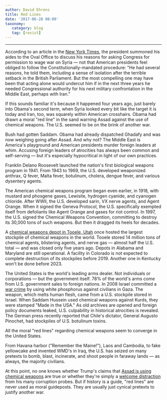 ```yaml
---
author: David Ehrens
title: Red Lines
date: '2017-06-28 08:00'
taxonomy:
   category: blog
   tag: [resist]
---
```

---
According to an article in the [New York Times](http://www.nytimes.com/images/2013/09/01/nytfrontpage/scan.pdf), the president summoned his aides to the Oval Office to discuss his reasons for asking Congress for permission to wage war on Syria — not that American presidents feel obliged to follow the Constitutionally-mandated procedure: "He had several reasons, he told them, including a sense of isolation after the terrible setback in the British Parliament. But the most compelling one may have been that acting alone would undercut him if in the next three years he needed Congressional authority for his next military confrontation in the Middle East, perhaps with Iran."

If this sounds familiar it's because it happened four years ago, just barely into Obama's second term, when Syria looked every bit like the target it is today and Iran, too, was squarely within American crosshairs. Obama had drawn a moral "red line" in the sand warning Assad against the use of chemical weapons. The U.S. seemed to be on the brink of another war.

Bush had gotten Saddam. Obama had already dispatched Ghadafy and was now weighing going after Assad. And why not? The Middle East is America's playground and American presidents murder foreign leaders at whim. Accusing foreign leaders of atrocities has always been common and self-serving — but it's especially hypocritical in light of our own practices.

Franklin Delano Roosevelt launched the nation's first biological weapons program in 1941. From 1943 to 1969, the U.S. developed weaponized anthrax, Q fever, Malta fever, botulinum, cholera, dengue fever, and various dysentery agents.

The American chemical weapons program began even earlier, in 1918, with mustard and phosgene gases, Lewisite, hydrogen cyanide, and cyanogen chloride. After WWII, the U.S. developed sarin, VX nerve agents, and Agent Orange. When it signed the Geneva Protocol, the U.S. specifically exempted itself from defoliants like Agent Orange and gases for riot control. In 1997, the U.S. signed the Chemical Weapons Convention, committing to destroy its 30,000 tons of such weapons. But then it dragged its heels for decades.

A [chemical weapons depot in Tooele, Utah](https://www.army.mil/article/107472/Deseret_Chemical_Depot_closes__transitions_installation_to_Tooele_Army_Depot/) once hosted the largest stockpile of chemical weapons in the world. Tooele stored 14 million tons of chemical agents, blistering agents, and nerve gas — almost half the U.S. total — and was closed only five years ago. Depots in Alabama and Maryland are still operational. A facility in Colorado is not expected to complete destruction of its stockpiles before 2019. Another one in Kentucky won't be done before 2023.

The United States is the world's leading arms dealer. Not individuals or corporations — but the government itself. 78% of the world's arms come from U.S. government sales to foreign nations. In 2008 Israel committed a [war crime](https://www.hrw.org/news/2009/03/25/israel-white-phosphorus-use-evidence-war-crimes) by using white phosphorus against civilians in Gaza. The weapon, which melts human flesh, came from a U.S. stockpile stored in Israel. When Saddam Hussein used chemical weapons against Kurds, they were stamped "Made in the USA." As old archives are opened and foreign policy documents leaked, U.S. culpability in historical atrocities is revealed. The German press recently reported that Chile's dictator, General Augusto Pinochet, had stockpiles of U.S. botulinum toxins.

All the moral "red lines" regarding chemical weapons seem to converge in the United States.

From Havana harbor ("Remember the Maine!"), Laos and Cambodia, to fake yellowcake and invented WMD's in Iraq, the U.S. has seized on many pretexts to bomb, blast, incinerate, and shoot people in faraway lands — as always, the majority civilians.

At this point, no one knows whether Trump's claims that [Assad is using chemical weapons](http://thehill.com/policy/international/339594-white-house-warns-of-syrian-preparation-for-chemical-attack) are true or whether they're simply a [welcome distraction](http://www.truthdig.com/report/item/seymour_hersh_casts_doubt_on_reported_syrian_gas_attack_20170627) from his many corruption probes. But if history is a guide, "red lines" are never used as moral guideposts. They are usually just cynical pretexts to justify another war.
